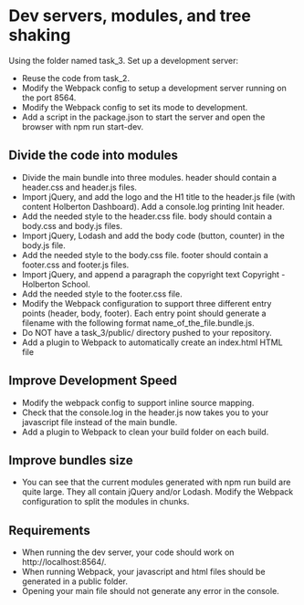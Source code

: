 # Dev servers, modules, and tree shaking ##

Using the folder named task_3. Set up a development server:

- Reuse the code from task_2.
- Modify the Webpack config to setup a development server running on the port 8564.
- Modify the Webpack config to set its mode to development.
- Add a script in the package.json to start the server and open the browser with npm run start-dev.

## Divide the code into modules ##
- Divide the main bundle into three modules.
header should contain a header.css and header.js files.
- Import jQuery, and add the logo and the H1 title to the header.js file (with content Holberton Dashboard). Add a console.log printing Init header.
- Add the needed style to the header.css file.
body should contain a body.css and body.js files.
- Import jQuery, Lodash and add the body code (button, counter) in the body.js file.
- Add the needed style to the body.css file.
footer should contain a footer.css and footer.js files.
- Import jQuery, and append a paragraph the copyright text Copyright - Holberton School.
- Add the needed style to the footer.css file.
- Modify the Webpack configuration to support three different entry points (header, body, footer). Each entry point should generate a filename with the following format name_of_the_file.bundle.js.
- Do NOT have a task_3/public/ directory pushed to your repository.
- Add a plugin to Webpack to automatically create an index.html HTML file

## Improve Development Speed ##
- Modify the webpack config to support inline source mapping.
- Check that the console.log in the header.js now takes you to your javascript file instead of the main bundle.
- Add a plugin to Webpack to clean your build folder on each build.

## Improve bundles size ##
- You can see that the current modules generated with npm run build are quite large. They all contain jQuery and/or Lodash. Modify the Webpack configuration to split the modules in chunks.

## Requirements ##
- When running the dev server, your code should work on http://localhost:8564/.
- When running Webpack, your javascript and html files should be generated in a public folder.
- Opening your main file should not generate any error in the console.
